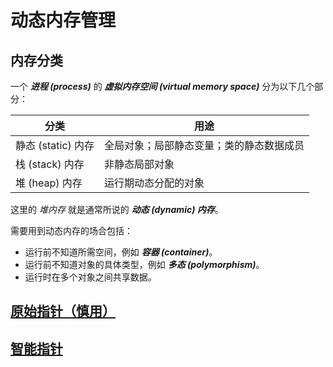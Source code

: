 # 动态内存管理

## 内存分类
一个 ***进程 (process)*** 的 ***虚拟内存空间 (virtual memory space)*** 分为以下几个部分：

| 分类 | 用途 |
| ---- | ---- |
| 静态 (static) 内存 | 全局对象；局部静态变量；类的静态数据成员 |
| 栈 (stack) 内存 | 非静态局部对象 |
| 堆 (heap) 内存 | 运行期动态分配的对象 |

这里的 *堆内存* 就是通常所说的 ***动态 (dynamic) 内存***。

需要用到动态内存的场合包括：
- 运行前不知道所需空间，例如 ***容器 (container)***。
- 运行前不知道对象的具体类型，例如 ***多态 (polymorphism)***。
- 运行时在多个对象之间共享数据。

## [原始指针（慎用）](./raw_pointers.md#原始指针)

## [智能指针](./smart_pointers.md#智能指针)
